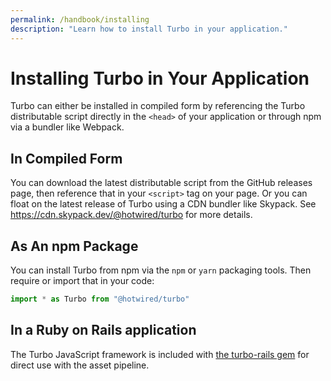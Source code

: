 ```yaml
---
permalink: /handbook/installing
description: "Learn how to install Turbo in your application."
---
```


# Installing Turbo in Your Application

Turbo can either be installed in compiled form by referencing the Turbo distributable script directly in the `<head>` of your application or through npm via a bundler like Webpack.

## In Compiled Form

You can download the latest distributable script from the GitHub releases page, then reference that in your `<script>` tag on your page. Or you can float on the latest release of Turbo using a CDN bundler like Skypack. See <a href="https://cdn.skypack.dev/@hotwired/turbo">https://cdn.skypack.dev/@hotwired/turbo</a> for more details.

## As An npm Package

You can install Turbo from npm via the `npm` or `yarn` packaging tools. Then require or import that in your code:

```javascript
import * as Turbo from "@hotwired/turbo"
```

## In a Ruby on Rails application

The Turbo JavaScript framework is included with [the turbo-rails gem](https://github.com/hotwired/turbo-rails) for direct use with the asset pipeline.
